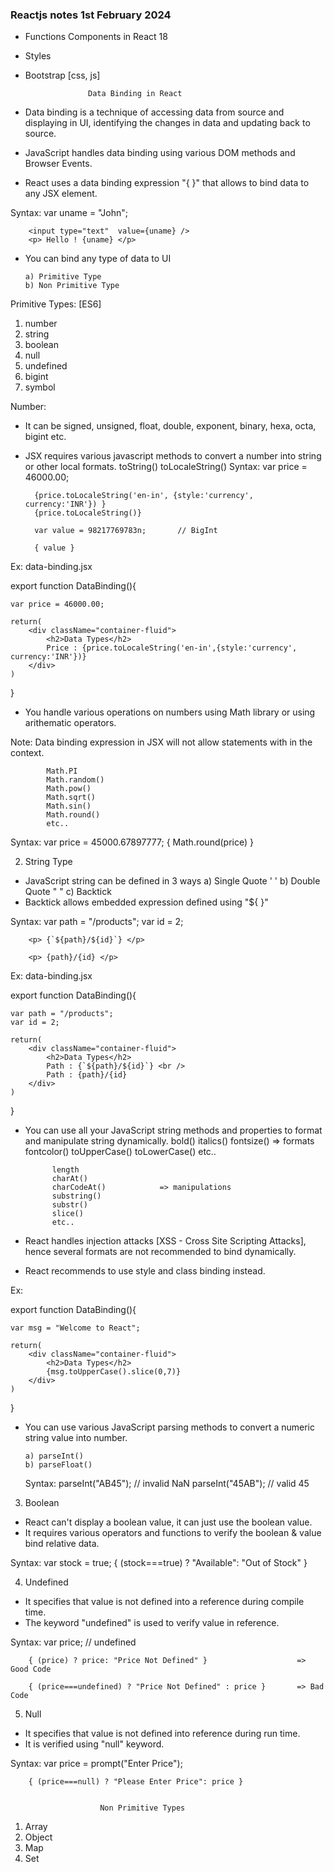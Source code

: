 ### Reactjs notes 1st February 2024

- Functions Components in React 18
- Styles
- Bootstrap [css, js]

      				Data Binding in React

- Data binding is a technique of accessing data from source and displaying in UI, identifying the changes in data and updating back to source.

- JavaScript handles data binding using various DOM methods and Browser Events.
- React uses a data binding expression "{ }" that allows to bind data to any JSX element.

Syntax:
var uname = "John";

    	<input type="text"  value={uname} />
    	<p> Hello ! {uname} </p>

- You can bind any type of data to UI

      a) Primitive Type
      b) Non Primitive Type

Primitive Types: [ES6]

1. number
2. string
3. boolean
4. null
5. undefined
6. bigint
7. symbol

Number:

- It can be signed, unsigned, float, double, exponent, binary, hexa, octa, bigint etc.
- JSX requires various javascript methods to convert a number into string or other local formats.
  toString()
  toLocaleString()
  Syntax:
  var price = 46000.00;

      	{price.toLocaleString('en-in', {style:'currency', currency:'INR'}) }
      	{price.toLocaleString()}

      	var value = 98217769783n;		// BigInt

      	{ value }

Ex:
data-binding.jsx

export function DataBinding(){

    var price = 46000.00;

    return(
        <div className="container-fluid">
            <h2>Data Types</h2>
            Price : {price.toLocaleString('en-in',{style:'currency', currency:'INR'})}
        </div>
    )

}

- You handle various operations on numbers using Math library or using arithematic operators.

Note: Data binding expression in JSX will not allow statements with in the context.

    		Math.PI
    		Math.random()
    		Math.pow()
    		Math.sqrt()
    		Math.sin()
    		Math.round()
    		etc..

Syntax:
var price = 45000.67897777;
{ Math.round(price) }

2. String Type

- JavaScript string can be defined in 3 ways
  a) Single Quote ' '
  b) Double Quote " "
  c) Backtick `  `
- Backtick allows embedded expression defined using "${ }"

Syntax:
var path = "/products";
var id = 2;

    	<p> {`${path}/${id}`} </p>

    	<p> {path}/{id} </p>

Ex:
data-binding.jsx

export function DataBinding(){

    var path = "/products";
    var id = 2;

    return(
        <div className="container-fluid">
            <h2>Data Types</h2>
            Path : {`${path}/${id}`} <br />
            Path : {path}/{id}
        </div>
    )

}

- You can use all your JavaScript string methods and properties to format and manipulate string dynamically.
  bold()
  italics()
  fontsize() => formats
  fontcolor()
  toUpperCase()
  toLowerCase()
  etc..

      		length
      		charAt()
      		charCodeAt()			=> manipulations
      		substring()
      		substr()
      		slice()
      		etc..

- React handles injection attacks [XSS - Cross Site Scripting Attacks], hence several formats are not recommended to bind dynamically.
- React recommends to use style and class binding instead.

Ex:

export function DataBinding(){

    var msg = "Welcome to React";

    return(
        <div className="container-fluid">
            <h2>Data Types</h2>
            {msg.toUpperCase().slice(0,7)}
        </div>
    )

}

- You can use various JavaScript parsing methods to convert a numeric string value into number.

      a) parseInt()
      b) parseFloat()

  Syntax:
  parseInt("AB45"); // invalid NaN
  parseInt("45AB"); // valid 45

3. Boolean

- React can't display a boolean value, it can just use the boolean value.
- It requires various operators and functions to verify the boolean & value bind relative data.

Syntax:
var stock = true;
{ (stock===true) ? "Available": "Out of Stock" }

4. Undefined

- It specifies that value is not defined into a reference during compile time.
- The keyword "undefined" is used to verify value in reference.

Syntax:
var price; // undefined

    	{ (price) ? price: "Price Not Defined" }					=> Good Code

    	{ (price===undefined) ? "Price Not Defined" : price }		=> Bad Code

5. Null

- It specifies that value is not defined into reference during run time.
- It is verified using "null" keyword.

Syntax:
var price = prompt("Enter Price");

    	{ (price===null) ? "Please Enter Price": price }


    					Non Primitive Types

1. Array
2. Object
3. Map
4. Set
